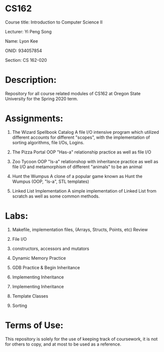 # CS162
Course title: Introduction to Computer Science II

Lecturer: Yi Peng Song

Name: Lyon Kee

ONID: 934057854

Section: CS 162-020

# Description:

Repository for all course related modules of CS162 at Oregon State University for the Spring 2020 term.

# Assignments:

1) The Wizard Spellbook Catalog
A file I/O intensive program which utilized different accounts for different "scopes", with the implementation of sorting algorithms, file I/Os, Logins.

2) The Pizza Portal
OOP "Has-a" relationship practice as well as file I/O

3) Zoo Tycoon
OOP "Is-a" relationshop with inheritance practice as well as file I/O and metamorphism of different "animals" to be an animal

4) Hunt the Wumpus
A clone of a popular game known as Hunt the Wumpus (OOP, "Is-a", STL templates)

5) Linked List Implementation
A simple implementation of Linked List from scratch as well as some common methods.

# Labs:

1) Makefile, implementation files, (Arrays, Structs, Points, etc) Review

2) File I/O

3) constructors, accessors and mutators

4) Dynamic Memory Practice

5) GDB Practice & Begin Inheritance

6) Implementing Inheritance

7) Implementing Inheritance

8) Template Classes

9) Sorting

# Terms of Use:
This repository is solely for the use of keeping track of coursework, it is not for others to copy, and at most to be used as a reference.
